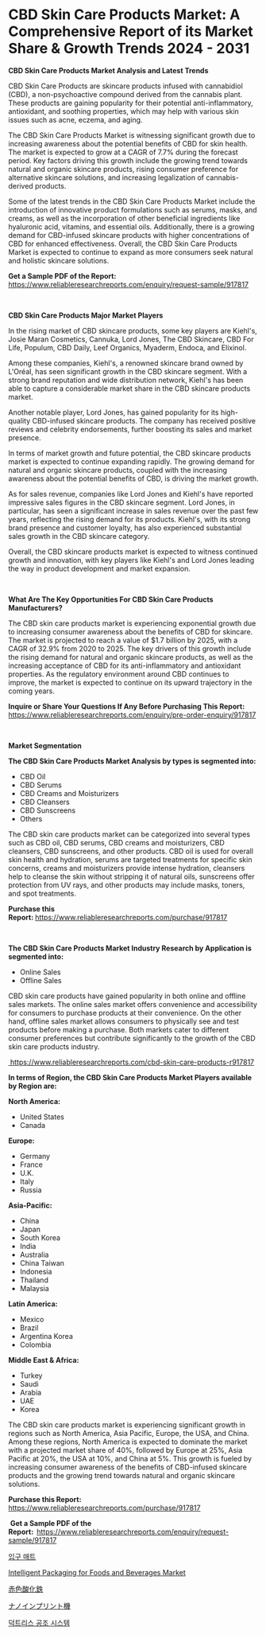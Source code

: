 <p><h1>CBD Skin Care Products Market: A Comprehensive Report of its Market Share & Growth Trends 2024 - 2031</h1></p><p><strong>CBD Skin Care Products Market Analysis and Latest Trends</strong></p>
<p><p>CBD Skin Care Products are skincare products infused with cannabidiol (CBD), a non-psychoactive compound derived from the cannabis plant. These products are gaining popularity for their potential anti-inflammatory, antioxidant, and soothing properties, which may help with various skin issues such as acne, eczema, and aging.</p><p>The CBD Skin Care Products Market is witnessing significant growth due to increasing awareness about the potential benefits of CBD for skin health. The market is expected to grow at a CAGR of 7.7% during the forecast period. Key factors driving this growth include the growing trend towards natural and organic skincare products, rising consumer preference for alternative skincare solutions, and increasing legalization of cannabis-derived products.</p><p>Some of the latest trends in the CBD Skin Care Products Market include the introduction of innovative product formulations such as serums, masks, and creams, as well as the incorporation of other beneficial ingredients like hyaluronic acid, vitamins, and essential oils. Additionally, there is a growing demand for CBD-infused skincare products with higher concentrations of CBD for enhanced effectiveness. Overall, the CBD Skin Care Products Market is expected to continue to expand as more consumers seek natural and holistic skincare solutions.</p></p>
<p><strong>Get a Sample PDF of the Report:&nbsp;</strong> <a href="https://www.reliableresearchreports.com/enquiry/request-sample/917817">https://www.reliableresearchreports.com/enquiry/request-sample/917817</a></p>
<p>&nbsp;</p>
<p><strong>CBD Skin Care Products Major Market Players</strong></p>
<p><p>In the rising market of CBD skincare products, some key players are Kiehl's, Josie Maran Cosmetics, Cannuka, Lord Jones, The CBD Skincare, CBD For Life, Populum, CBD Daily, Leef Organics, Myaderm, Endoca, and Elixinol. </p><p>Among these companies, Kiehl's, a renowned skincare brand owned by L'Oréal, has seen significant growth in the CBD skincare segment. With a strong brand reputation and wide distribution network, Kiehl's has been able to capture a considerable market share in the CBD skincare products market. </p><p>Another notable player, Lord Jones, has gained popularity for its high-quality CBD-infused skincare products. The company has received positive reviews and celebrity endorsements, further boosting its sales and market presence. </p><p>In terms of market growth and future potential, the CBD skincare products market is expected to continue expanding rapidly. The growing demand for natural and organic skincare products, coupled with the increasing awareness about the potential benefits of CBD, is driving the market growth. </p><p>As for sales revenue, companies like Lord Jones and Kiehl's have reported impressive sales figures in the CBD skincare segment. Lord Jones, in particular, has seen a significant increase in sales revenue over the past few years, reflecting the rising demand for its products. Kiehl's, with its strong brand presence and customer loyalty, has also experienced substantial sales growth in the CBD skincare category. </p><p>Overall, the CBD skincare products market is expected to witness continued growth and innovation, with key players like Kiehl's and Lord Jones leading the way in product development and market expansion.</p></p>
<p>&nbsp;</p>
<p><strong>What Are The Key Opportunities For CBD Skin Care Products Manufacturers?</strong></p>
<p><p>The CBD skin care products market is experiencing exponential growth due to increasing consumer awareness about the benefits of CBD for skincare. The market is projected to reach a value of $1.7 billion by 2025, with a CAGR of 32.9% from 2020 to 2025. The key drivers of this growth include the rising demand for natural and organic skincare products, as well as the increasing acceptance of CBD for its anti-inflammatory and antioxidant properties. As the regulatory environment around CBD continues to improve, the market is expected to continue on its upward trajectory in the coming years.</p></p>
<p><strong>Inquire or Share Your Questions If Any Before Purchasing This Report:</strong> <a href="https://www.reliableresearchreports.com/enquiry/pre-order-enquiry/917817">https://www.reliableresearchreports.com/enquiry/pre-order-enquiry/917817</a></p>
<p>&nbsp;</p>
<p><strong>Market Segmentation</strong></p>
<p><strong>The CBD Skin Care Products Market Analysis by types is segmented into:</strong></p>
<p><ul><li>CBD Oil</li><li>CBD Serums</li><li>CBD Creams and Moisturizers</li><li>CBD Cleansers</li><li>CBD Sunscreens</li><li>Others</li></ul></p>
<p><p>The CBD skin care products market can be categorized into several types such as CBD oil, CBD serums, CBD creams and moisturizers, CBD cleansers, CBD sunscreens, and other products. CBD oil is used for overall skin health and hydration, serums are targeted treatments for specific skin concerns, creams and moisturizers provide intense hydration, cleansers help to cleanse the skin without stripping it of natural oils, sunscreens offer protection from UV rays, and other products may include masks, toners, and spot treatments.</p></p>
<p><strong>Purchase this Report:&nbsp;</strong><a href="https://www.reliableresearchreports.com/purchase/917817">https://www.reliableresearchreports.com/purchase/917817</a></p>
<p>&nbsp;</p>
<p><strong>The CBD Skin Care Products Market Industry Research by Application is segmented into:</strong></p>
<p><ul><li>Online Sales</li><li>Offline Sales</li></ul></p>
<p><p>CBD skin care products have gained popularity in both online and offline sales markets. The online sales market offers convenience and accessibility for consumers to purchase products at their convenience. On the other hand, offline sales market allows consumers to physically see and test products before making a purchase. Both markets cater to different consumer preferences but contribute significantly to the growth of the CBD skin care products industry.</p></p>
<p><a href="https://www.reliableresearchreports.com/cbd-skin-care-products-r917817">&nbsp;https://www.reliableresearchreports.com/cbd-skin-care-products-r917817</a></p>
<p><strong>In terms of Region, the CBD Skin Care Products Market Players available by Region are:</strong></p>
<p>
    <p> <strong> North America: </strong>
        <ul>
            <li>United States</li>
            <li>Canada</li>
        </ul>
        </p> 
    <p> <strong> Europe: </strong>
        <ul>
            <li>Germany</li>
            <li>France</li>
            <li>U.K.</li>
            <li>Italy</li>
            <li>Russia</li>
        </ul>
        </p> 
    <p> <strong> Asia-Pacific: </strong>
        <ul>
            <li>China</li>
            <li>Japan</li>
            <li>South Korea</li>
            <li>India</li>
            <li>Australia</li>
            <li>China Taiwan</li>
            <li>Indonesia</li>
            <li>Thailand</li>
            <li>Malaysia</li>
        </ul>
        </p> 
    <p> <strong> Latin America: </strong>
        <ul>
            <li>Mexico</li>
            <li>Brazil</li>
            <li>Argentina Korea</li>
            <li>Colombia</li>
        </ul>
        </p> 
    <p> <strong> Middle East & Africa: </strong>
        <ul>
            <li>Turkey</li>
            <li>Saudi</li>
            <li>Arabia</li>
            <li>UAE</li>
            <li>Korea</li>
        </ul>
    </p>
    </p>
<p><p>The CBD skin care products market is experiencing significant growth in regions such as North America, Asia Pacific, Europe, the USA, and China. Among these regions, North America is expected to dominate the market with a projected market share of 40%, followed by Europe at 25%, Asia Pacific at 20%, the USA at 10%, and China at 5%. This growth is fueled by increasing consumer awareness of the benefits of CBD-infused skincare products and the growing trend towards natural and organic skincare solutions.</p></p>
<p><strong>Purchase this Report: </strong><a href="https://www.reliableresearchreports.com/purchase/917817">https://www.reliableresearchreports.com/purchase/917817</a></p>
<p>&nbsp;<strong>Get a Sample PDF of the Report:&nbsp;&nbsp;</strong><a href="https://www.reliableresearchreports.com/enquiry/request-sample/917817">https://www.reliableresearchreports.com/enquiry/request-sample/917817</a></p>
<p><strong></strong></p>
<p><p><a href="https://medium.com/@earlfeffersj/%EC%9E%85%EA%B5%AC-%EB%A7%A4%ED%8A%B8-%EC%8B%9C%EC%9E%A5-2031%EB%85%84%EA%B9%8C%EC%A7%80%EC%9D%98-%EB%8F%99%ED%96%A5-%EC%98%88%EC%B8%A1-%EB%B0%8F-%EA%B2%BD%EC%9F%81-%EB%B6%84%EC%84%9D-2bee86c3dad4">입구 매트</a></p><p><a href="https://issuu.com/reportprime-2/docs/intelligent-packaging-for-foods-and-beverages-mark">Intelligent Packaging for Foods and Beverages Market</a></p><p><a href="https://github.com/zoetazuur/Market-Research-Report-List-1/blob/main/647315752638.md">赤色酸化鉄</a></p><p><a href="https://github.com/dadanedu33/Market-Research-Report-List-1/blob/main/569456052637.md">ナノインプリント機</a></p><p><a href="https://medium.com/@lucianmaluan2022/%EB%AC%B4%EA%B4%80%EB%A1%9C-hvac-%EC%8B%9C%EC%8A%A4%ED%85%9C-%EC%8B%9C%EC%9E%A5-%EC%A0%90%EC%9C%A0%EC%9C%A8-%EB%B3%80%ED%99%94-%EB%B0%8F-%EC%8B%9C%EC%9E%A5-%EC%84%B1%EC%9E%A5-%ED%8A%B8%EB%A0%8C%EB%93%9C-2024-2031-999847dfd4a5">덕트리스 공조 시스템</a></p></p>